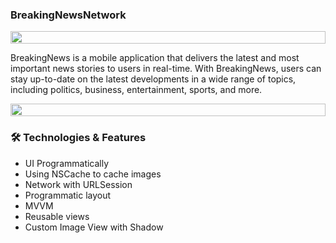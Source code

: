 ### **BreakingNewsNetwork**

<p align="center">
<img src="https://i.imgur.com/dBaSKWF.gif" height="20" width="100%"> 
  
BreakingNews is a mobile application that delivers the latest and most important news stories to users in real-time. 
With BreakingNews, users can stay up-to-date on the latest developments in a wide range of topics, including politics, business, entertainment, sports, and more. 
  
<p align="center">
<img src="https://i.imgur.com/dBaSKWF.gif" height="20" width="100%"> 

### 🛠️ Technologies & Features
  
- UI Programmatically
- Using NSCache to cache images
- Network with URLSession
- Programmatic layout
- MVVM
- Reusable views
- Custom Image View with Shadow
